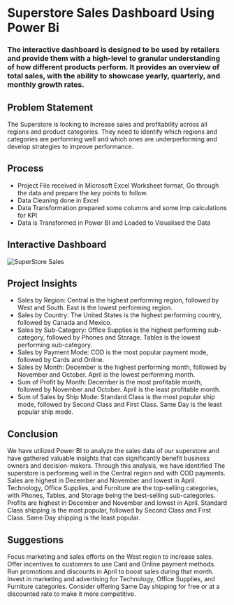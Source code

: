 # Superstore Sales Dashboard Using Power Bi

### The interactive dashboard is designed to be used by retailers and provide them with a high-level to granular understanding of how different products perform. It provides an overview of total sales, with the ability to showcase yearly, quarterly, and monthly growth rates.


## Problem Statement
The Superstore is looking to increase sales and profitability across all regions and product categories. They need to identify which regions and categories are performing well and which ones are underperforming and develop strategies to improve performance.

## Process
* Project File received in Microsoft Excel Worksheet format, Go through the data and prepare the key points to follow.
* Data Cleaning done in Excel
* Data Transformation prepared some columns and some imp calculations for KPI
* Data is Transformed in Power BI and Loaded to Visualised the Data
  

## Interactive Dashboard

![SuperStore Sales](https://github.com/Khurapaati/Superstore-Sales-Analysis/assets/46518814/62e65819-2813-4503-bb5c-8ae80717260e)


## Project Insights
* Sales by Region: Central is the highest performing region, followed by West and South. East is the lowest performing region.
* Sales by Country: The United States is the highest performing country, followed by Canada and Mexico.
* Sales by Sub-Category: Office Supplies is the highest performing sub-category, followed by Phones and Storage. Tables is the lowest performing sub-category.
* Sales by Payment Mode: COD is the most popular payment mode, followed by Cards and Online.
* Sales by Month: December is the highest performing month, followed by November and October. April is the lowest performing month.
* Sum of Profit by Month: December is the most profitable month, followed by November and October. April is the least profitable month.
* Sum of Sales by Ship Mode: Standard Class is the most popular ship mode, followed by Second Class and First Class. Same Day is the least popular ship mode.


## Conclusion
We have utilized Power BI to analyze the sales data of our superstore and have gathered valuable insights that can significantly benefit business owners and decision-makers. Through this analysis, we have identified The superstore is performing well in the Central region and with COD payments. Sales are highest in December and November and lowest in April. Technology, Office Supplies, and Furniture are the top-selling categories, with Phones, Tables, and Storage being the best-selling sub-categories. Profits are highest in December and November and lowest in April. Standard Class shipping is the most popular, followed by Second Class and First Class. Same Day shipping is the least popular.

## Suggestions
Focus marketing and sales efforts on the West region to increase sales.
Offer incentives to customers to use Card and Online payment methods.
Run promotions and discounts in April to boost sales during that month.
Invest in marketing and advertising for Technology, Office Supplies, and Furniture categories.
Consider offering Same Day shipping for free or at a discounted rate to make it more competitive.
